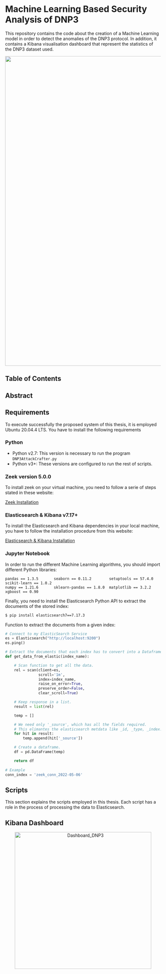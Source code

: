 # Machine Learning Based Security Analysis of DNP3 

This repository contains the code about the creation of a Machine Learning model in order to detect the anomalies of the DNP3 protocol. In addition, it contains a Kibana visualisation dashboard that represent the statistics of the DNP3 dataset used.

<p align="center">
  <img src="https://user-images.githubusercontent.com/79408013/174275007-bcc31805-1a26-48e1-b496-da4d8205c302.png" width="1000" />
 </p>

## Table of Contents


## Abstract



## Requirements

To execute successfully the proposed system of this thesis, it is employed Ubuntu 20.04.4 LTS. You have to install the following requirements

### Python
  - Python v2.7: This version is necessary to run the program ```DNP3AttackCrafter.py ```
  - Python v3+: These versions are configured to run the rest of scripts.

### Zeek version 5.0.0

To install zeek on your virtual machine, you need to follow a serie of steps stated in these website:

[Zeek Installation][Zeek]

[Zeek]: https://kifarunix.com/install-zeek-on-ubuntu/

### Elasticsearch & Kibana v7.17+

To install the Elasticsearch and Kibana dependencies in your local machine, you have to follow the installation procedure from this website:

[Elasticsearch & Kibana Installation][es]

[es]: https://www.digitalocean.com/community/tutorials/how-to-install-elasticsearch-logstash-and-kibana-elastic-stack-on-ubuntu-20-04

### Jupyter Notebook

In order to run the different Machine Learning algorithms, you should import different Python libraries:

```
pandas == 1.3.5       seaborn == 0.11.2        setuptools == 57.4.0         scikit-learn == 1.0.2
numpy == 1.21.6       sklearn-pandas == 1.8.0  matplotlib == 3.2.2          xgboost == 0.90
```
Finally, you need to install the Elasticsearch Python API to extract the documents of the stored index:

```bash
$ pip install elasticsearch7==7.17.3
```
Function to extract the documents from a given index:

```python
# Connect to my ElasticSearch Service
es = Elasticsearch("http://localhost:9200")
es.ping()

# Extract the documents that each index has to convert into a Dataframe
def get_data_from_elastic(index_name):

    # Scan function to get all the data. 
    rel = scan(client=es,                                     
               scroll='1m',
               index=index_name,
               raise_on_error=True,
               preserve_order=False,
               clear_scroll=True)

    # Keep response in a list.
    result = list(rel)

    temp = []

    # We need only '_source', which has all the fields required.
    # This elimantes the elasticsearch metdata like _id, _type, _index.
    for hit in result:
        temp.append(hit['_source'])

    # Create a dataframe.
    df = pd.DataFrame(temp)

    return df
 
# Example
conn_index = 'zeek_conn_2022-05-06'
```

## Scripts

This section explains the scripts employed in this thesis. Each script has a role in the process of processing the data to Elasticsearch.


## Kibana Dashboard

<p align="center">
  <img width="442" alt="Dashboard_DNP3" src="https://user-images.githubusercontent.com/79408013/174283553-386d4fd7-1a9f-429d-b551-3825689f3af6.png">
</p>

